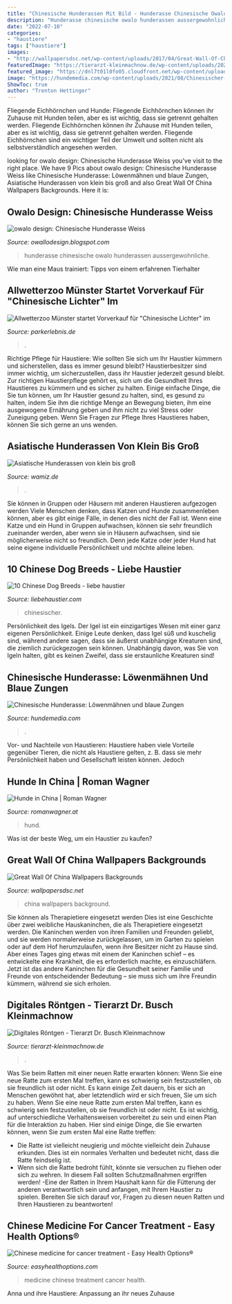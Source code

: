 ```yaml
---
title: "Chinesische Hunderassen Mit Bild - Hunderasse Chinesische Owalo Hunderassen Aussergewohnliche"
description: "Hunderasse chinesische owalo hunderassen aussergewohnliche"
date: "2022-07-10"
categories:
- "haustiere"
tags: ["haustiere"]
images:
- "http://wallpapersdsc.net/wp-content/uploads/2017/04/Great-Wall-Of-China-HD-Background-.jpg"
featuredImage: "https://tierarzt-kleinmachnow.de/wp-content/uploads/2021/07/Roentgen.jpg"
featured_image: "https://dnl7t01l0fo05.cloudfront.net/wp-content/uploads/2016/04/f6d63c138848f08655359dc7a603044f.jpg"
image: "https://hundemedia.com/wp-content/uploads/2021/08/Chinesischer-Schopfhund-im-Park1-1024x684.jpg"
ShowToc: true
author: "Trenton Hettinger"
---
```



Fliegende Eichhörnchen und Hunde: Fliegende Eichhörnchen können ihr Zuhause mit Hunden teilen, aber es ist wichtig, dass sie getrennt gehalten werden.
Fliegende Eichhörnchen können ihr Zuhause mit Hunden teilen, aber es ist wichtig, dass sie getrennt gehalten werden. Fliegende Eichhörnchen sind ein wichtiger Teil der Umwelt und sollten nicht als selbstverständlich angesehen werden.

	

		
looking for owalo design: Chinesische Hunderasse Weiss you've visit to the right place. We have 9 Pics about owalo design: Chinesische Hunderasse Weiss like Chinesische Hunderasse: Löwenmähnen und blaue Zungen, Asiatische Hunderassen von klein bis groß and also Great Wall Of China Wallpapers Backgrounds. Here it is:
		
    
## Owalo Design: Chinesische Hunderasse Weiss

<img loading=lazy src="https://dnl7t01l0fo05.cloudfront.net/wp-content/uploads/2016/04/f6d63c138848f08655359dc7a603044f.jpg" onerror="this.onerror=null;this.src='https://tse1.mm.bing.net/th?id=OIP.7k2uOlZhh2ufaMpHIf1FxQHaJl&amp;pid=15.1';" alt="owalo design: Chinesische Hunderasse Weiss">

_Source: owallodesign.blogspot.com_

>hunderasse chinesische owalo hunderassen aussergewohnliche. 

	

Wie man eine Maus trainiert: Tipps von einem erfahrenen Tierhalter

    
## Allwetterzoo Münster Startet Vorverkauf Für &quot;Chinesische Lichter&quot; Im

<img loading=lazy src="https://www.parkerlebnis.de/wp-content/uploads/2017/02/allwetterzoo-muenster-drache-chinesische-lichter.jpg" onerror="this.onerror=null;this.src='https://tse4.mm.bing.net/th?id=OIP.VEtpTykISugfQhak3rdUpAHaEL&amp;pid=15.1';" alt="Allwetterzoo Münster startet Vorverkauf für &quot;Chinesische Lichter&quot; im">

_Source: parkerlebnis.de_

>. 

	

Richtige Pflege für Haustiere: Wie sollten Sie sich um Ihr Haustier kümmern und sicherstellen, dass es immer gesund bleibt?
Haustierbesitzer sind immer wichtig, um sicherzustellen, dass ihr Haustier jederzeit gesund bleibt. Zur richtigen Haustierpflege gehört es, sich um die Gesundheit Ihres Haustieres zu kümmern und es sicher zu halten. Einige einfache Dinge, die Sie tun können, um Ihr Haustier gesund zu halten, sind, es gesund zu halten, indem Sie ihm die richtige Menge an Bewegung bieten, ihm eine ausgewogene Ernährung geben und ihm nicht zu viel Stress oder Zuneigung geben. Wenn Sie Fragen zur Pflege Ihres Haustieres haben, können Sie sich gerne an uns wenden.

    
## Asiatische Hunderassen Von Klein Bis Groß

<img loading=lazy src="https://cdn.wamiz.fr/cdn-cgi/image/quality=80,width=400,fit=contain/https://cdn.wamiz.fr/article/images/WAMIZ DE/Chinesische Hunderassen breit.jpg" onerror="this.onerror=null;this.src='https://tse3.mm.bing.net/th?id=OIP.0_lewtz5xb2Y7IL_GhCZRAHaD4&amp;pid=15.1';" alt="Asiatische Hunderassen von klein bis groß">

_Source: wamiz.de_

>. 

	

Sie können in Gruppen oder Häusern mit anderen Haustieren aufgezogen werden
Viele Menschen denken, dass Katzen und Hunde zusammenleben können, aber es gibt einige Fälle, in denen dies nicht der Fall ist. Wenn eine Katze und ein Hund in Gruppen aufwachsen, können sie sehr freundlich zueinander werden, aber wenn sie in Häusern aufwachsen, sind sie möglicherweise nicht so freundlich. Denn jede Katze oder jeder Hund hat seine eigene individuelle Persönlichkeit und möchte alleine leben.

    
## 10 Chinese Dog Breeds - Liebe Haustier

<img loading=lazy src="https://imgs.liebehaustier.com/imgs/GettyImages-503207739-ade68669cb1141d1a2708346430b295f.jpg" onerror="this.onerror=null;this.src='https://tse2.mm.bing.net/th?id=OIP.f6WR7JbQbK98I0Sb_UX5IwHaFL&amp;pid=15.1';" alt="10 Chinese Dog Breeds - liebe haustier">

_Source: liebehaustier.com_

>chinesischer. 

	

Persönlichkeit des Igels.
Der Igel ist ein einzigartiges Wesen mit einer ganz eigenen Persönlichkeit. Einige Leute denken, dass Igel süß und kuschelig sind, während andere sagen, dass sie äußerst unabhängige Kreaturen sind, die ziemlich zurückgezogen sein können. Unabhängig davon, was Sie von Igeln halten, gibt es keinen Zweifel, dass sie erstaunliche Kreaturen sind!

    
## Chinesische Hunderasse: Löwenmähnen Und Blaue Zungen

<img loading=lazy src="https://hundemedia.com/wp-content/uploads/2021/08/Chinesischer-Schopfhund-im-Park1-1024x684.jpg" onerror="this.onerror=null;this.src='https://tse4.mm.bing.net/th?id=OIP.wkZXKcPTLdKSXjd93SpmDAHaE8&amp;pid=15.1';" alt="Chinesische Hunderasse: Löwenmähnen und blaue Zungen">

_Source: hundemedia.com_

>. 

	

Vor- und Nachteile von Haustieren: Haustiere haben viele Vorteile gegenüber Tieren, die nicht als Haustiere gelten, z. B. dass sie mehr Persönlichkeit haben und Gesellschaft leisten können. Jedoch

    
## Hunde In China | Roman Wagner

<img loading=lazy src="http://www.romanwagner.at/wp-content/uploads/2013/05/Hunde-in-China-02.jpg" onerror="this.onerror=null;this.src='https://tse2.mm.bing.net/th?id=OIP.buPuHT9jWONAsFn6VvOXpgHaFj&amp;pid=15.1';" alt="Hunde in China | Roman Wagner">

_Source: romanwagner.at_

>hund. 

	

Was ist der beste Weg, um ein Haustier zu kaufen?

    
## Great Wall Of China Wallpapers Backgrounds

<img loading=lazy src="http://wallpapersdsc.net/wp-content/uploads/2017/04/Great-Wall-Of-China-HD-Background-.jpg" onerror="this.onerror=null;this.src='https://tse4.mm.bing.net/th?id=OIP.9OKvSFtcz71RB09WEbBw0AHaEo&amp;pid=15.1';" alt="Great Wall Of China Wallpapers Backgrounds">

_Source: wallpapersdsc.net_

>china wallpapers background. 

	

Sie können als Therapietiere eingesetzt werden
Dies ist eine Geschichte über zwei weibliche Hauskaninchen, die als Therapietiere eingesetzt werden. Die Kaninchen werden von ihren Familien und Freunden geliebt, und sie werden normalerweise zurückgelassen, um im Garten zu spielen oder auf dem Hof herumzulaufen, wenn ihre Besitzer nicht zu Hause sind. Aber eines Tages ging etwas mit einem der Kaninchen schief – es entwickelte eine Krankheit, die es erforderlich machte, es einzuschläfern. Jetzt ist das andere Kaninchen für die Gesundheit seiner Familie und Freunde von entscheidender Bedeutung – sie muss sich um ihre Freundin kümmern, während sie sich erholen.

    
## Digitales Röntgen - Tierarzt Dr. Busch Kleinmachnow

<img loading=lazy src="https://tierarzt-kleinmachnow.de/wp-content/uploads/2021/07/Roentgen.jpg" onerror="this.onerror=null;this.src='https://tse3.mm.bing.net/th?id=OIP.7oA0UYxweZ62RiM0LjBE9wHaDR&amp;pid=15.1';" alt="Digitales Röntgen - Tierarzt Dr. Busch Kleinmachnow">

_Source: tierarzt-kleinmachnow.de_

>. 

	

Was Sie beim Ratten mit einer neuen Ratte erwarten können: Wenn Sie eine neue Ratte zum ersten Mal treffen, kann es schwierig sein festzustellen, ob sie freundlich ist oder nicht. Es kann einige Zeit dauern, bis er sich an Menschen gewöhnt hat, aber letztendlich wird er sich freuen, Sie um sich zu haben.
Wenn Sie eine neue Ratte zum ersten Mal treffen, kann es schwierig sein festzustellen, ob sie freundlich ist oder nicht. Es ist wichtig, auf unterschiedliche Verhaltensweisen vorbereitet zu sein und einen Plan für die Interaktion zu haben. Hier sind einige Dinge, die Sie erwarten können, wenn Sie zum ersten Mal eine Ratte treffen:
- Die Ratte ist vielleicht neugierig und möchte vielleicht dein Zuhause erkunden. Dies ist ein normales Verhalten und bedeutet nicht, dass die Ratte feindselig ist.
- Wenn sich die Ratte bedroht fühlt, könnte sie versuchen zu fliehen oder sich zu wehren. In diesem Fall sollten Schutzmaßnahmen ergriffen werden!
-Eine der Ratten in Ihrem Haushalt kann für die Fütterung der anderen verantwortlich sein und anfangen, mit Ihrem Haustier zu spielen. Bereiten Sie sich darauf vor, Fragen zu diesen neuen Ratten und Ihren Haustieren zu beantworten!

    
## Chinese Medicine For Cancer Treatment - Easy Health Options®

<img loading=lazy src="https://ehonami.blob.core.windows.net/media/2015/02/chinese-medicine-cancer-treatment.jpg" onerror="this.onerror=null;this.src='https://tse2.mm.bing.net/th?id=OIP.bvIkZ6wezacOVnVnQPRdowHaFj&amp;pid=15.1';" alt="Chinese medicine for cancer treatment - Easy Health Options®">

_Source: easyhealthoptions.com_

>medicine chinese treatment cancer health. 

	

Anna und ihre Haustiere: Anpassung an ihr neues Zuhause

